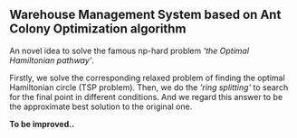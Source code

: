 ## Warehouse Management System based on Ant Colony Optimization algorithm

An novel idea to solve the famous np-hard problem *'the Optimal Hamiltonian pathway'*.

Firstly, we solve the corresponding relaxed problem of finding the optimal Hamiltonian circle (TSP problem). Then, we do the *'ring splitting'* to search for the final point in different conditions. And we regard this answer to be the approximate best solution to the original one. 

**To be improved..**